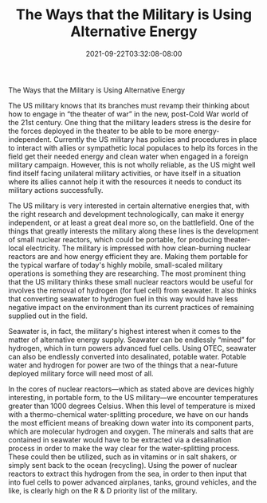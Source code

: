 ﻿---
title: "The Ways that the Military is Using Alternative Energy"
date: 2021-09-22T03:32:08-08:00
description: "alternative energy Tips for Web Success"
featured_image: "/images/alternative energy.jpg"
tags: ["alternative energy"]
---

The Ways that the Military is Using Alternative Energy

The US military knows that its branches must revamp their thinking about how to engage in “the theater of war” in the new, post-Cold War world of the 21st century. One thing that the military leaders stress is the desire for the forces deployed in the theater to be able to be more energy-independent. Currently the US military has policies and procedures in place to interact with allies or sympathetic local populaces to help its forces in the field get their needed energy and clean water when engaged in a foreign military campaign. However, this is not wholly reliable, as the US might well find itself facing unilateral military activities, or have itself in a situation where its allies cannot help it with the resources it needs to conduct its military actions successfully.

The US military is very interested in certain alternative energies that, with the right research and development technologically, can make it energy independent, or at least a great deal more so, on the battlefield. One of the things that greatly interests the military along these lines is the development of small nuclear reactors, which could be portable, for producing theater-local electricity. The military is impressed with how clean-burning nuclear reactors are and how energy efficient they are. Making them portable for the typical warfare of today's highly mobile, small-scaled military operations is something they are researching. The most prominent thing that the US military thinks these small nuclear reactors would be useful for involves the removal of hydrogen (for fuel cell) from seawater. It also thinks that converting seawater to hydrogen fuel in this way would have less negative impact on the environment than its current practices of remaining supplied out in the field.

Seawater is, in fact, the military's highest interest when it comes to the matter of alternative energy supply. Seawater can be endlessly “mined” for hydrogen, which in turn powers advanced fuel cells. Using OTEC, seawater can also be endlessly converted into desalinated, potable water.  Potable water and hydrogen for power are two of the things that a near-future deployed military force will need most of all. 

In the cores of nuclear reactors—which as stated above are devices highly interesting, in portable form, to the US military—we encounter temperatures greater than 1000 degrees Celsius. When this level of temperature is mixed with a thermo-chemical water-splitting procedure, we have on our hands the most efficient means of breaking down water into its component parts, which are molecular hydrogen and oxygen. The minerals and salts that are contained in seawater would have to be extracted via a desalination process in order to make the way clear for the water-splitting process. These could then be utilized, such as in vitamins or in salt shakers, or simply sent back to the ocean (recycling). Using the power of nuclear reactors to extract this hydrogen from the sea, in order to then input that into fuel cells to power advanced airplanes, tanks, ground vehicles, and the like, is clearly high on the R & D priority list of the military.


